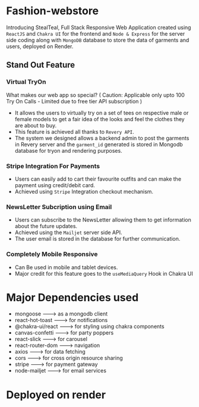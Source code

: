# Fashion-webstore

Introducing StealTeal, Full Stack Responsive Web Application created using `ReactJS` and `Chakra UI` for the frontend and `Node & Express` for the server side coding along with `MongoDB` database to store the data of garments and users, deployed on Render.

## Stand Out Feature 

### Virtual TryOn

What makes our web app so special? ( Caution: Applicable only upto 100 Try On Calls - Limited due to free tier API subscription )

* It allows the users to virtually try on a set of tees on respective male or female models to get a fair idea of the looks and feel the clothes they are about to buy.
* This feature is achieved all thanks to `Revery API`.
* The system we designed allows a backend admin to post the garments in Revery server and the `garment_id` generated is stored in Mongodb database for tryon and rendering purposes.

### Stripe Integration For Payments

* Users can easily add to cart their favourite outfits and can make the payment using credit/debit card.
* Achieved using `Stripe` Integration checkout mechanism.

### NewsLetter Subcription using Email

* Users can subscribe to the NewsLetter allowing them to get information about the future updates.
* Achieved using the `Mailjet` server side API.
* The user email is stored in the database for further communication.

### Completely Mobile Responsive

* Can Be used in mobile and tablet devices.
* Major credit for this feature goes to the `useMediaQuery` Hook in Chakra UI

# Major Dependencies used

* mongoose ---> as a mongodb client
* react-hot-toast ---> for notifications
* @chakra-ui/react ---> for styling using chakra components
* canvas-confetti ---> for party poppers
* react-slick ---> for carousel
* react-router-dom ---> navigation
* axios ---> for data fetching
* cors ---> for cross origin resource sharing
* stripe ---> for payment gateway
* node-mailjet ---> for email services

# Deployed on render
